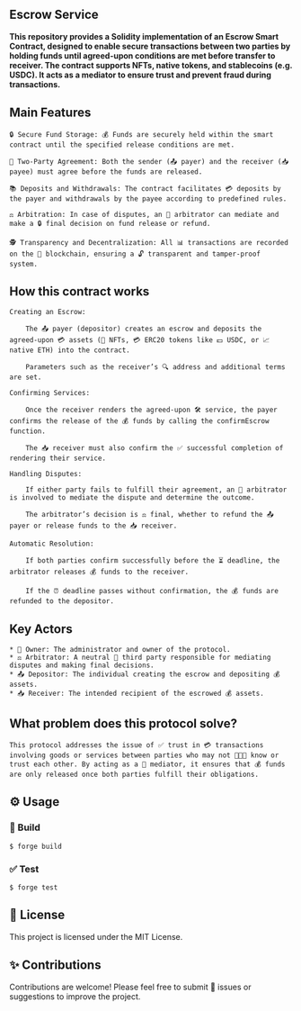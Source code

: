 ## Escrow Service

**This repository provides a Solidity implementation of an Escrow Smart Contract, designed to enable secure transactions between two parties by holding funds until agreed-upon conditions are met before transfer to receiver. The contract supports NFTs, native tokens, and stablecoins (e.g. USDC). It acts as a mediator to ensure trust and prevent fraud during transactions.**

## Main Features 

    🔒 Secure Fund Storage: 💰 Funds are securely held within the smart contract until the specified release conditions are met.

    🔧 Two-Party Agreement: Both the sender (📤 payer) and the receiver (📥 payee) must agree before the funds are released.

    📚 Deposits and Withdrawals: The contract facilitates 💳 deposits by the payer and withdrawals by the payee according to predefined rules.

    ⚖️ Arbitration: In case of disputes, an 🤷 arbitrator can mediate and make a 🔒 final decision on fund release or refund.

    🕵️ Transparency and Decentralization: All 📊 transactions are recorded on the 🔐 blockchain, ensuring a 🔓 transparent and tamper-proof system.


## How this contract works

    Creating an Escrow:

        The 📤 payer (depositor) creates an escrow and deposits the agreed-upon 💳 assets (🔑 NFTs, 💳 ERC20 tokens like 💵 USDC, or 📈 native ETH) into the contract.

        Parameters such as the receiver’s 🔍 address and additional terms are set.

    Confirming Services:

        Once the receiver renders the agreed-upon 🛠️ service, the payer confirms the release of the 💰 funds by calling the confirmEscrow function.

        The 📥 receiver must also confirm the ✅ successful completion of rendering their service.

    Handling Disputes:

        If either party fails to fulfill their agreement, an 🤷 arbitrator is involved to mediate the dispute and determine the outcome.

        The arbitrator’s decision is ⚖️ final, whether to refund the 📤 payer or release funds to the 📥 receiver.

    Automatic Resolution:

        If both parties confirm successfully before the ⏳ deadline, the arbitrator releases 💰 funds to the receiver.

        If the ⏰ deadline passes without confirmation, the 💰 funds are refunded to the depositor.

## Key Actors
    * 🔧 Owner: The administrator and owner of the protocol.
    * ⚖️ Arbitrator: A neutral 🤷 third party responsible for mediating disputes and making final decisions.
    * 📤 Depositor: The individual creating the escrow and depositing 💰 assets.
    * 📥 Receiver: The intended recipient of the escrowed 💰 assets.

## What problem does this protocol solve?
    This protocol addresses the issue of ✅ trust in 💳 transactions involving goods or services between parties who may not 👨‍👩‍👦 know or trust each other. By acting as a 🤝 mediator, it ensures that 💰 funds are only released once both parties fulfill their obligations.

## ⚙️ Usage

### 🔨 Build

```shell
$ forge build
```

### ✅ Test

```shell
$ forge test
```

## 📜 License
This project is licensed under the MIT License. 

## ✨ Contributions
Contributions are welcome! Please feel free to submit 📝 issues or suggestions to improve the project.

